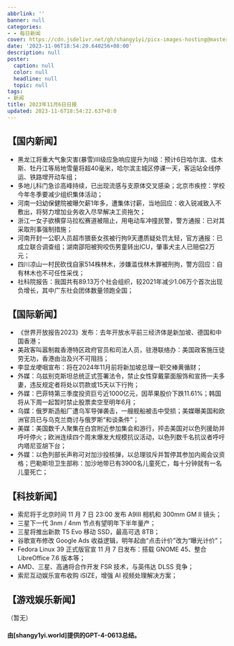 ```yaml
---
abbrlink: ''
banner: null
categories:
- - 每日新闻
cover: https://cdn.jsdelivr.net/gh/shangy1yi/picx-images-hosting@master/FWT8cXaVEAA2C4h.2h81q1m596.webp
date: '2023-11-06T18:54:20.640256+08:00'
description: null
poster:
  caption: null
  color: null
  headline: null
  topic: null
tags:
- 新闻
title: 2023年11月6日日报
updated: 2023-11-6T18:54:22.637+8:0
---
```

## 【国内新闻】

* 黑龙江将重大气象灾害(暴雪)Ⅲ级应急响应提升为Ⅱ级：预计6日哈尔滨、佳木斯、牡丹江等局地雪量将超40毫米，哈尔滨主城区停课一天，客运站全线停运、铁路增开动车组；
* 多地儿科门急诊高峰持续，已出现流感与支原体交叉感染；北京市疾控：学校今年冬季要减少组织集体活动；
* 河南一妇幼保健院被曝欠薪1年多，遭集体讨薪，当地回应：收入锐减致入不敷出，将努力增加业务收入尽早解决工资拖欠；
* 浙江一女子欲横穿马拉松赛道被阻止，用电动车冲撞民警，警方通报：已对其采取刑事强制措施；
* 河南开封一公职人员超市猥亵女孩被行拘9天遭质疑处罚太轻，官方通报：已成立联合调查组；湖南邵阳被狗咬伤男童转出ICU，肇事犬主人已赔偿2万元；
* 四川凉山一村民砍伐自家514株林木，涉嫌滥伐林木罪被刑拘，警方回应：自有林木也不可任性采伐；
* 社科院报告：我国共有89.13万个社会组织，较2021年减少1.06万个首次出现负增长，其中广东社会团体数量领跑全国；

## 【国际新闻】

* 《世界开放报告2023》发布：去年开放水平前三经济体是新加坡、德国和中国香港；
* 美政客叫嚣制裁香港特区政府官员和司法人员，驻港联络办：美国政客施压徒劳无功，香港由治及兴不可阻挡；
* 李显龙哽咽宣布：将在2024年11月前将新加坡总理一职交棒黄循财；
* 外媒：乌兹别克斯坦总统正式签署法令，禁止女性穿戴蒙面服饰和宣扬一夫多妻，违反规定者将处以罚款或15天以下行拘；
* 外媒：巴菲特第三季度投资巨亏近1000亿元，因苹果股价下跌11.61%；韩国将从下周一起暂时禁止股票卖空至明年6月；
* 乌媒：俄罗斯造船厂遭乌军导弹袭击，一艘舰船被击中受损；美媒曝美国和欧洲官员已与乌克兰商讨与俄罗斯“和谈条件”；
* 美媒：美国数千人聚集在白宫附近参加集会和游行，抨击美国对以色列援助并呼吁停火；欧洲连续四个周末爆发大规模抗议活动，以色列数千名抗议者呼吁内塔尼亚胡下台；
* 外媒：以色列部长声称可对加沙投核弹，以总理驳斥并暂停其参加内阁会议资格；巴勒斯坦卫生部称：加沙地带已有3900名儿童死亡，每十分钟就有一名儿童死亡；

## 【科技新闻】

* 索尼将于北京时间 11 月 7 日 23:00 发布 A9III 相机和 300mm GM II 镜头；
* 三星下一代 3nm / 4nm 节点有望明年下半年量产；
* 三星将推出新款 T5 Evo 移动 SSD，最高可选 8TB；
* 谷歌宣布修改 Google Ads 收益逻辑，明年起由“点击计价”改为“曝光计价”；
* Fedora Linux 39 正式版官宣 11 月 7 日发布：搭载 GNOME 45、整合 LibreOffice 7.6 版本等；
* AMD、三星、高通将合作开发 FSR 技术，与英伟达 DLSS 竞争；
* 索尼互动娱乐宣布收购 iSIZE，增强 AI 视频处理解决方案；

## 【游戏娱乐新闻】

（暂无）

#### 由[shangy1yi.world]提供的GPT-4-0613总结。
